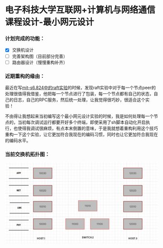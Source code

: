 # 电子科技大学互联网+计算机与网络通信课程设计-最小网元设计

### 计划完成的功能：
- [x] 交换机设计
- [ ] 完善架构图（目前部分完善） 
- [ ] 路由器设计（慢慢重构补齐）

### 近期重构的缘由：

最近在写[mit-s6.824中的raft实验](https://github.com/xyjjyyy/mit-s6.824)的时候，发现raft实验中对于每一个节点peer的处理很值得我借鉴，他把每一个节点进行了包装，每一个节点都有自己的状态，自己的日志，自己的RPC服务，然后统一处理，让我觉得很巧妙，很适合这个实验！

不由得让我想起来当初编写这个最小网元设计实验的时候，我是如何处理每一个节点的，当初每次调试运行都要开好多个终端，即使采用了sh脚本自动化开启执行，也使得我调试很麻烦，有点本末倒置的意味，于是我就想着重构利用这个技巧重构一下这个实验，让它更加符合我现在的编码习惯，同时也让它更加符合我现在的编码水平。

### 当前交换机拓扑图：

![简单交换机拓扑图](./img/交换机拓扑图.png)

